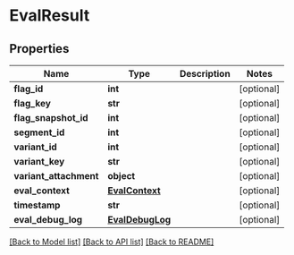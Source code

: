 # EvalResult

## Properties
Name | Type | Description | Notes
------------ | ------------- | ------------- | -------------
**flag_id** | **int** |  | [optional] 
**flag_key** | **str** |  | [optional] 
**flag_snapshot_id** | **int** |  | [optional] 
**segment_id** | **int** |  | [optional] 
**variant_id** | **int** |  | [optional] 
**variant_key** | **str** |  | [optional] 
**variant_attachment** | **object** |  | [optional] 
**eval_context** | [**EvalContext**](EvalContext.md) |  | [optional] 
**timestamp** | **str** |  | [optional] 
**eval_debug_log** | [**EvalDebugLog**](EvalDebugLog.md) |  | [optional] 

[[Back to Model list]](../README.md#documentation-for-models) [[Back to API list]](../README.md#documentation-for-api-endpoints) [[Back to README]](../README.md)


